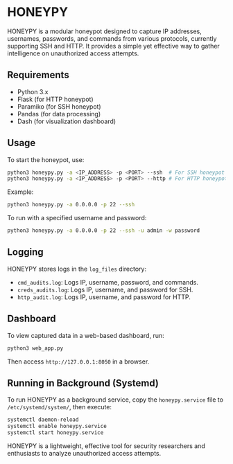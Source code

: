 # HONEYPY

HONEYPY is a modular honeypot designed to capture IP addresses, usernames, passwords, and commands from various protocols, currently supporting SSH and HTTP. It provides a simple yet effective way to gather intelligence on unauthorized access attempts.

## Requirements
- Python 3.x
- Flask (for HTTP honeypot)
- Paramiko (for SSH honeypot)
- Pandas (for data processing)
- Dash (for visualization dashboard)


## Usage
To start the honeypot, use:
```sh
python3 honeypy.py -a <IP_ADDRESS> -p <PORT> --ssh  # For SSH honeypot
python3 honeypy.py -a <IP_ADDRESS> -p <PORT> --http # For HTTP honeypot
```
Example:
```sh
python3 honeypy.py -a 0.0.0.0 -p 22 --ssh
```

To run with a specified username and password:
```sh
python3 honeypy.py -a 0.0.0.0 -p 22 --ssh -u admin -w password
```

## Logging
HONEYPY stores logs in the `log_files` directory:
- `cmd_audits.log`: Logs IP, username, password, and commands.
- `creds_audits.log`: Logs IP, username, and password for SSH.
- `http_audit.log`: Logs IP, username, and password for HTTP.

## Dashboard
To view captured data in a web-based dashboard, run:
```sh
python3 web_app.py
```
Then access `http://127.0.0.1:8050` in a browser.

## Running in Background (Systemd)
To run HONEYPY as a background service, copy the `honeypy.service` file to `/etc/systemd/system/`, then execute:
```sh
systemctl daemon-reload
systemctl enable honeypy.service
systemctl start honeypy.service
```

HONEYPY is a lightweight, effective tool for security researchers and enthusiasts to analyze unauthorized access attempts.
